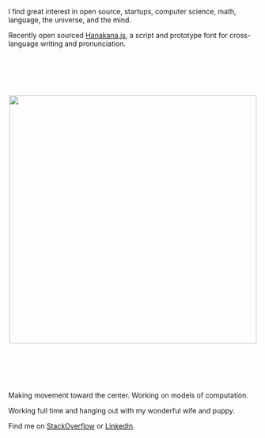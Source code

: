 
I find great interest in open source, startups, computer science, math, language, the universe, and the mind.

Recently open sourced [Hanakana.js](https://github.com/lancejpollard/hanakana.js), a script and prototype font for cross-language writing and pronunciation.

<br/>
<br/>
<br/>
<br/>

<p align='center'>
  <img src='https://github.com/lancejpollard/hanakana.js/blob/build/title.png?raw=true' width='500'/>
</p>

<br/>
<br/>
<br/>
<br/>

Making movement toward the center. Working on models of computation.

Working full time and hanging out with my wonderful wife and puppy.

Find me on [StackOverflow](https://stackoverflow.com/users/169992/lance-pollard) or [LinkedIn](https://www.linkedin.com/in/lancejpollard/).